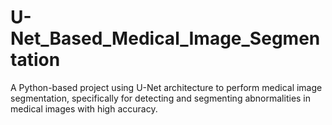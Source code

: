 # U-Net_Based_Medical_Image_Segmentation
 A Python-based project using U-Net architecture to perform medical image segmentation, specifically for detecting and segmenting abnormalities in medical images with high accuracy.
